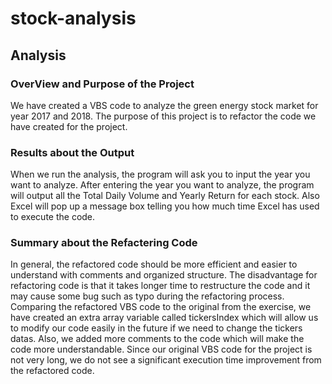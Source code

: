 # stock-analysis

## Analysis

### OverView  and Purpose of the Project

We have created a VBS code to analyze the green energy stock market for year 2017 and 2018. The purpose of this project is to refactor the code we have created for the project.




### Results about the Output

When we run the analysis, the program will ask you to input the year you want to analyze. After entering the year you want to analyze, the program will output all the Total Daily Volume and Yearly Return for each stock. Also Excel will pop up a message box telling you how much time Excel has used to execute the code. 



### Summary about the Refactering Code

In general, the refactored code should be more efficient and easier to understand with comments and organized structure. The disadvantage for refactoring code is that it takes longer time to restructure the code and it may cause some bug such as typo during the refactoring process. Comparing the refactored VBS code to the original from the exercise, we have created an extra array variable called tickersIndex which will allow us to modify our code easily in the future if we need to change the tickers datas. Also, we added more comments to the code which will make the code more understandable. Since our original VBS code for the project is not very long, we do not see a significant execution time improvement from the refactored code. 
